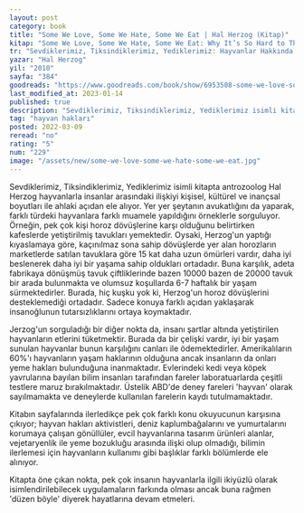 ```yaml
---
layout: post
category: book
title: "Some We Love, Some We Hate, Some We Eat | Hal Herzog (Kitap)"
kitap: "Some We Love, Some We Hate, Some We Eat: Why It’s So Hard to Think Straight About Animals"
tr: "Sevdiklerimiz, Tiksindiklerimiz, Yediklerimiz: Hayvanlar Hakkında Tutarlı Düşünmek Neden Bu Kadar Zordur?"
yazar: "Hal Herzog"
yil: "2010"
sayfa: "384"
goodreads: "https://www.goodreads.com/book/show/6953508-some-we-love-some-we-hate-some-we-eat"
last_modified_at: 2023-01-14
published: true
description: "Sevdiklerimiz, Tiksindiklerimiz, Yediklerimiz isimli kitapta antrozoolog Hal Herzog hayvanlarla insanlar arasındaki ilişkiyi kişisel, kültürel ve inançsal boyutları ile ahlaki açıdan ele alıyor."
tag: "hayvan hakları"
posted: 2022-03-09
reread: "no"
rating: "5"
num: "229"
image: "/assets/new/some-we-love-some-we-hate-some-we-eat.jpg"
---
```


Sevdiklerimiz, Tiksindiklerimiz, Yediklerimiz isimli kitapta antrozoolog Hal Herzog hayvanlarla insanlar arasındaki ilişkiyi kişisel, kültürel ve inançsal boyutları ile ahlaki açıdan ele alıyor. Yer yer şeytanın avukatlığını da yaparak, farklı türdeki hayvanlara farklı muamele yapıldığını örneklerle sorguluyor. Örneğin, pek çok kişi horoz dövüşlerine karşı olduğunu belirtirken kafeslerde yetiştirilmiş tavukları yemektedir. Oysaki, Herzog'un yaptığı kıyaslamaya göre, kaçınılmaz sona sahip dövüşlerde yer alan horozların marketlerde satılan tavuklara göre 15 kat daha uzun ömürleri vardır, daha iyi beslenerek daha iyi bir yaşama sahip oldukları ortadadır. Buna karşılık, adeta fabrikaya dönüşmüş tavuk çiftliklerinde bazen 10000 bazen de 20000 tavuk bir arada bulunmakta ve olumsuz koşullarda 6-7 haftalık bir yaşam sürmektedirler. Burada, hiç kuşku yok ki, Herzog'un horoz dövüşlerini desteklemediği ortadadır. Sadece konuya farklı açıdan yaklaşarak insanoğlunun tutarsızlıklarını ortaya koymaktadır.

Jerzog'un sorguladığı bir diğer nokta da, insanı şartlar altında yetiştirilen hayvanların etlerini tüketmektir. Burada da bir çelişki vardır, iyi bir yaşam sunulan hayvanlar bunun karşılığını canları ile ödemektedirler. Amerikalıların 60%'ı hayvanların yaşam haklarının olduğuna ancak insanların da onları yeme hakları bulunduğuna inanmaktadır. Evlerindeki kedi veya köpek yavrularına bayılan bilim insanları tarafından fareler laboratuarlarda çeşitli testlere maruz bırakılmaktadır. Üstelik ABD'de deney fareleri 'hayvan' olarak sayılmamakta ve deneylerde kullanılan farelerin kaydı tutulmamaktadır.

Kitabın sayfalarında ilerledikçe pek çok farklı konu okuyucunun karşısına çıkıyor; hayvan hakları aktivistleri, deniz kaplumbağalarını ve yumurtalarını korumaya çalışan gönüllüler, evcil hayvanlarına tasarım ürünleri alanlar, vejetaryenlik ile yeme bozukluğu arasında ilişki olup olmadığı, bilimin ilerlemesi için hayvanların kullanımı gibi başlıklar farklı bölümlerde ele alınıyor.

Kitapta öne çıkan nokta, pek çok insanın hayvanlarla ilgili ikiyüzlü olarak isimlendirilebilecek uygulamaların farkında olması ancak buna rağmen 'düzen böyle' diyerek hayatlarına devam etmeleri.
